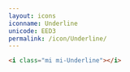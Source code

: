 ```yaml
---
layout: icons
iconname: Underline
unicode: EED3
permalink: /icon/Underline/
---
```


``` html
<i class="mi mi-Underline"></i>
```
